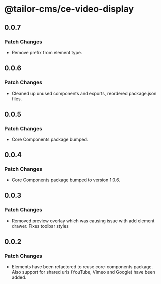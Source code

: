 # @tailor-cms/ce-video-display

## 0.0.7

### Patch Changes

- Remove prefix from element type.

## 0.0.6

### Patch Changes

- Cleaned up unused components and exports, reordered package.json files.

## 0.0.5

### Patch Changes

- Core Components package bumped.

## 0.0.4

### Patch Changes

- Core Components package bumped to version 1.0.6.

## 0.0.3

### Patch Changes

- Removed preview overlay which was causing issue with add element drawer. Fixes toolbar styles

## 0.0.2

### Patch Changes

- Elements have been refactored to reuse core-components package. Also support for shared urls (YouTube, Vimeo and Google) have been added.
